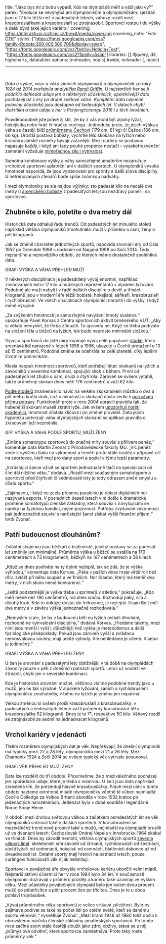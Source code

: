 title: "Jako bys mi z bobu vypadl. Kdo na olympiádě měří a váží jako vy?"
perex: "Evoluce se nevyhýbá ani olympionikům a olympioničkám: sjezdaři jsou o 17 kilo těžší než v padesátých letech, váhový rozdíl mezi krasobruslařkami a krasobruslaři se ztrojnásobil. Sportovci rostou i do výšky a delší bývá také jejich kariéra."
coverimg: https://interaktivni.rozhlas.cz/brexit/media/cover.jpg
coverimg_note: "Foto <a href='https://ctk.cz'>ČTK</a>"
styles: ["https://fonts.googleapis.com/css?family=Roboto:300,400,500,700&display=swap", "https://fonts.googleapis.com/css?family=Noticia+Text", "https://fonts.googleapis.com/css2?family=Asap"]
libraries: [] #jquery, d3, highcharts, datatables
options: [noheader, nopic] #wide, noheader (, nopic)

---

<wide>
<div id="root">
</wide>
<br>

_Data o výšce, váze a věku zimních olympioniků a olympioniček za roky 1924 až 2014 zveřejnila analytička [Randi Griffin](https://github.com/rgriff23/Olympic_history). U nejstarších her se jí podařilo dohledat údaje jen o některých účastnících, spolehlivější data pocházejí až z éry po druhé světové válce. Kompletní data nejméně poloviny účastníků jsou dostupná od šedesátých let. V datech chybí diakritika a také údaje z her v Pchjongčchangu 2018 i z těch letošních._

Pravděpodobně jste právě zjistili, že by z vás mohl být alpský lyžař, hokejistka nebo hráč či hráčka curlingu. Jednoduše proto, že jejich výška a váha se častěji blíží [průměrnému Čechovi](https://www.prolekare.cz/casopisy/casopis-lekaru-ceskych/2016-7/sekularni-trend-v-telesne-vysce-a-hmotnosti-dospele-populace-v-ceske-republice-59856) (179 cm, 81 kg) či Češce (166 cm, 66 kg). Urostlá postava bobisty, vychrtlé tělo skokana na lyžích nebo krasobruslařské rozměry bývají vzácnější. Mezi curlery se postavou napasuje každý, i když ani tady pouhé proporce nestačí – vysokofrekvenční zametání vyžaduje [mimořádnou sílu i vytrvalost](https://thrivept.com/new/the-physical-challenges-of-curling/).

Samotná kombinace výšky a váhy samozřejmě amatérům nezaručuje vrcholové sportovní uplatnění ani v dalších sportech. U olympioniků vysoká hmotnost napovídá, že jsou vytrénovaní pro sprinty a další silové disciplíny. U netrénovaných čtenářů bude spíše známkou nadváhy.

I mezi olympioniky se ale najdou výjimky: sto padesát kilo na necelé dva metry u [amerického bobisty](https://www.olympedia.org/athletes/111132) z padesátých let jsou nezdravý poměr i na sportovce.

## Zhubněte o kilo, poletíte o dva metry dál

Historická data odhalují řadu trendů. Od padesátých let minulého století například většina olympioniků zmohutněla: muži v průměru o osm, ženy o pět kilogramů.

Jak se změnil charakter jednotlivých sportů, napovídá srovnání éry od Osla 1952 po Grenoble 1968 s obdobím od Nagana 1998 po Soči 2014. Tedy nejstaršího a nejnovějšího období, ze kterých máme dostatečně spolehlivá data.

GRAF: VÝŠKA A VÁHA PŘEHLED MUŽI

V některých disciplínách je padesátiletý vývoj enormní, například zmiňovaných extra 17 kilo u mužských reprezentantů v alpském lyžování. Podobně ale muži nabyli i v řadě dalších disciplín: o devět a třináct kilogramů jsou v moderní éře těžší bobisté, hokejisté, sáňkaři, krasobruslaři i rychlobruslaři. Ve všech disciplínách olympionici narostli i do výšky, i když méně výrazně.

„Za zvýšením hmotnosti je samozřejmě navýšení hmoty svalstva,“ upozorňuje Pavel Korvas z Centra sportovních aktivit brněnského VUT. „Aby si někdo nemyslel, že třeba ztloustli. To opravdu ne. Když se třeba podíváte na složení těla u běžců na lyžích, tuk bude naprosto minimální složkou.“

Vývoj u sportovců do jisté míry kopíruje vývoj celé populace: [studie](https://elifesciences.org/articles/13410), která srovnává lidi narozené v letech 1896 a 1996, ukazuje u Čechů protažení o 13 až 15 centimetrů. Podobná změna se odehrála na celé planetě, díky lepším životním podmínkám.

Klesla naopak hmotnost sportovců, kteří potřebují létat: skokanů na lyžích a závodníků v severské kombinaci, spojující skok s během. První od padesátých let zhubli o osm, druzí o čtyři kila. Zároveň se ovšem vytáhli, takže průměrný skokan dnes měří 178 centimetrů a váží 62 kilo.

[Podle modelů](https://www.reuters.com/article/us-olympics-2018-skij-rules-idUSKCN1G314B) znamená kilo navíc na velkém skokanském můstku o dva a půl metru kratší skok, což v minulosti u skokanů často vedlo k [poruchám příjmu potravy](https://www.nytimes.com/2010/02/12/sports/olympics/12skijump.html). Funkcionáři proto v roce 2004 upravili pravidla tak, že hubenější skokani museli zkrátit lyže. Jak ovšem [upozorňují norští akademici](https://www.researchgate.net/publication/226404369_Effects_of_Body_Weight_on_Ski_Jumping_Performances_under_the_New_FIS_Rules_P3), hmotnost zůstala klíčová i po změně pravidel. Data jejich hypotézu potvrzují: váha olympijských skokanů se aplikací pravidla o zkracování lyží nezměnila.

GIF: VÝŠKA A VÁHA PODLE SPORTU, MUŽI ŽENY

„Změna somatotypu sportovců do značné míry souvisí s přílivem peněz,“ komentuje data Martin Zvonař z Přírodovědecké fakulty MU. „Víc peněz vede k vyššímu tlaku na výkonnost a trenéři proto stále častěji v přípravě cílí na sportovce, kteří mají pro daný sport a pozici v týmu lepší parametry. 

„Vzrůstající šance uživit se sportem jednoznačně tlačí na specializaci od čím dál nižšího věku,“ dodává. „Rozdíl mezi současným somatotypem a sportovci před čtyřiceti či sedmdesáti lety je tedy odrazem změn smyslu a účelu sportu.“

„Zajímavou, i když ne zcela přesnou paralelou je oblast digitálních her nazývaná esports. V posledních deseti letech v ní došlo k dramatické proměně somatotypů členské základny, která souvisí s navyšujícími se nároky na fyzickou kondici, nejen pozornost. Potřeba zvyšování výkonnosti pak jednoznačně souvisí s narůstající šancí získat vyšší finanční příjem,“ tvrdí Zvonař.

## Patří budoucnost dlouhánům?

Zvláštní skupinou jsou běžkaři a biatlonisté, jejichž postavy se za padesát let změnily jen minimálně. Průměrná výška u běžců se ustálila na 179 centimetrech a 73 kilogramech, běžkyň na 167 centimetrech a 58 kilech.

„Když se dnes podíváte na ty úplně nejlepší, tak se zdá, že je výška výhodou,“ komentuje data Korvas. „Páka v pažích dnes hraje větší roli než dřív, zvlášť při běhu soupaž a ve finiších. Nor Klaebo, který má téměř dva metry, v nich skoro nemá konkurenci.“

„Ještě podstatnější je výška třeba u sprinterů v atletice,“ pokračuje. „Kdo měří méně než 190 centimetrů, má dnes smůlu. Rozhodují páky, síla a dlouhý krok. Kdo to dokáže dostat do frekvence, je nejlepší. Usain Bolt měl dva metry a v závěru výška jednoznačně rozhodovala.“

„Nemyslím si ale, že by v budoucnu běh na lyžích ovládli dlouháni, rozhodně ne vytrvalostní disciplíny,“ dodává Korvas. „Hledáme talenty, mezi nimi jsou menší i vyšší, důležitější než výška je metabolismus a další fyziologické předpoklady. Pokud jsou zároveň vyšší a zvládnou nervosvalovou souhru, mají určité výhody. Ale nehledáme je cíleně. Klaebo je jedinečný.“

GRAF: VÝŠKA A VÁHA PŘEHLED ŽENY

U žen je srovnání s padesátými lety obtížnější: v té době na olympiádách závodily pouze v pěti z dnešních patnácti sportů. Letos už soutěží ve čtrnácti, chybí jen v severské kombinaci. 

Kde je historické srovnání možné, většinou vidíme podobné trendy jako u mužů, jen ne tak výrazné. V alpském lyžování, saních a rychlobruslení olympioničky zmohutněly, v běhu na lyžích je změna jen nepatrná.

Velkou změnou si ovšem prošli krasobruslaři a krasobruslařky: v padesátých a šedesátých letech vážil průměrný krasobruslař 59 a krasobruslařka 52 kilogramů. Dnes je to 71, respektive 50 kilo. Váhový rozdíl se ztrojnásobil ze sedmi na jednadvacet kilogramů.

## Vrchol kariéry v jedenácti

Třetím rozměrem olympijských dat je věk. Nepřekvapí, že dnešní olympionik má typicky mezi 22 a 28 lety, olympionička mezi 21 a 26 lety. Mezi Chamonix 1924 a Soči 2014 se ovšem typický věk vytrvale posunoval.

GRAF: VĚK PŘEHLED MUŽI ŽENY

Data lze rozdělit do tří období. Připomeňme, že z meziválečného pocházejí jen sporadické údaje, které je třeba s rezervou. U žen jsou data například zkreslená tím, že prezentují hlavně krasobruslařky. Právě mezi nimi v tomto období najdeme extrémně mladé olympioničky včetně té vůbec nejmladší: Cecilie Colledge za Velkou Británii závodila v roce 1932 krátce po jedenáctých narozeninách. Jedenáct bylo v době soutěže i legendární Norce Sonje Henie.

V období mezi druhou světovou válkou a začátkem osmdesátých let se věk olympioniků snižoval také v dalších sportech. V krasobruslení se meziválečný trend nově projevil také u mužů, nejmladší na olympiádě bruslili už ve dvanácti letech; Čechoslovák Ondrej Nepela v Innsbrucku 1964 skákal ve třinácti. Dnes by závodit nemohl, většina olympijských sportů [zavedla věkový limit](https://fansided.com/2018/02/06/how-old-age-requirements-compete-winter-olympics/): skeletonisti smí závodit od čtrnácti, rychlobruslaři od šestnácti, alpští lyžaři od sedmnácti, hokejisti od osmnácti, biatlonisti dokonce až od dvaadvaceti let. Ostatní sporty mají hranici na patnácti letech, pouze curlingoví funkcionáři věk nijak nelimitují.

Sportovci v poválečné éře obvykle vrcholovou kariéru ukončili velmi mladí. Nejstarší aktivní účastnici her v roce 1984 bylo 34 let. V současnosti olympionici dozrávají v průměru později a kariéru také uzavírají ve vyšším věku. Mezi účastníky poválečných olympiád bylo jen kolem dvou procent mužů po pětatřicítce a pěti procent žen po třicítce. Dnes je to u obou pohlaví trojnásobek.

„Vývoj průměrného věku sportovců je velice vrtkavá záležitost. Bylo by zajímavé podívat se také na počet lidí po celém světě, kteří se danému sportu věnovali,“ vysvětluje Zvonař. „Mezi hrami 1948 až 1980 totiž došlo k obrovskému nárůstu členské základny amatérských sportovců. Po tomto roce začíná sport stále častěji sloužit jako zdroj obživy, stává se z něj ‚průmyslové odvětví‘, které sportovce zaměstnává. Proto taky roste průměrný věk.“